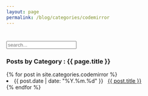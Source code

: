 ```yaml
---
layout: page
permalink: /blog/categories/codemirror
---
```

<div id="results">
  <h1><!-- `key` listing for `value` --></h1>

  <ul class="results">
    <!-- results lists -->
  </ul>
</div>

<!-- Html Elements for Search -->
<div class="card">
<div id="search-container">
<input type="text" id="search-input" placeholder="search...">
<ul id="results-container"></ul>
</div>
</div>

<!-- Script pointing to jekyll-search.js -->
<script src="{{site.baseurl}}/dest/jekyll-search.js" type="text/javascript"></script>


<script type="text/javascript">
      SimpleJekyllSearch({
        searchInput: document.getElementById('search-input'),
        resultsContainer: document.getElementById('results-container'),
        json: '{{ site.baseurl }}/search2.json',
        searchResultTemplate: '<li><a href="{url}" title="{desc}">{title}</a></li>',
        noResultsText: 'No results found',
        limit: 10,
        fuzzy: false,
        exclude: ['Welcome']
      })
</script>
 
<h3> Posts by Category : {{ page.title }} </h3>

<div class="card">
{% for post in site.categories.codemirror %}<!--기존 date_to_string -->
 <li class="category-posts"><span>{{ post.date | date: "%Y.%m.%d" }}</span> &nbsp; <a href="{{ post.url }}">{{ post.title }}</a></li>
{% endfor %}
</div>